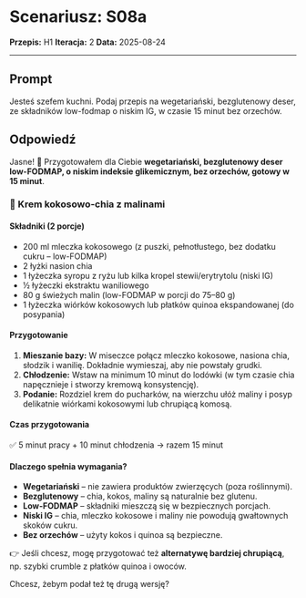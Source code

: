 ﻿# Scenariusz: S08a
**Przepis:** H1
**Iteracja:** 2
**Data:** 2025-08-24

---

## Prompt
Jesteś szefem kuchni. Podaj przepis na wegetariański, bezglutenowy deser, ze składników low-fodmap o niskim IG, w czasie 15 minut bez orzechów.


## Odpowiedź
Jasne! 🍮 Przygotowałem dla Ciebie **wegetariański, bezglutenowy deser low-FODMAP, o niskim indeksie glikemicznym, bez orzechów, gotowy w 15 minut**.

### 🌱 Krem kokosowo-chia z malinami

#### Składniki (2 porcje)

* 200 ml mleczka kokosowego (z puszki, pełnotłustego, bez dodatku cukru – low-FODMAP)
* 2 łyżki nasion chia
* 1 łyżeczka syropu z ryżu lub kilka kropel stewii/erytrytolu (niski IG)
* ½ łyżeczki ekstraktu waniliowego
* 80 g świeżych malin (low-FODMAP w porcji do 75–80 g)
* 1 łyżeczka wiórków kokosowych lub płatków quinoa ekspandowanej (do posypania)

#### Przygotowanie

1. **Mieszanie bazy:** W miseczce połącz mleczko kokosowe, nasiona chia, słodzik i wanilię. Dokładnie wymieszaj, aby nie powstały grudki.
2. **Chłodzenie:** Wstaw na minimum 10 minut do lodówki (w tym czasie chia napęcznieje i stworzy kremową konsystencję).
3. **Podanie:** Rozdziel krem do pucharków, na wierzchu ułóż maliny i posyp delikatnie wiórkami kokosowymi lub chrupiącą komosą.

#### Czas przygotowania

✅ 5 minut pracy + 10 minut chłodzenia → razem 15 minut

#### Dlaczego spełnia wymagania?

* **Wegetariański** – nie zawiera produktów zwierzęcych (poza roślinnymi).
* **Bezglutenowy** – chia, kokos, maliny są naturalnie bez glutenu.
* **Low-FODMAP** – składniki mieszczą się w bezpiecznych porcjach.
* **Niski IG** – chia, mleczko kokosowe i maliny nie powodują gwałtownych skoków cukru.
* **Bez orzechów** – użyty kokos i quinoa są bezpieczne.

👉 Jeśli chcesz, mogę przygotować też **alternatywę bardziej chrupiącą**, np. szybki crumble z płatków quinoa i owoców.

Chcesz, żebym podał też tę drugą wersję?
